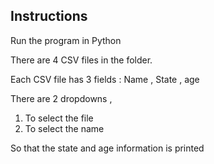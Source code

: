## Instructions

Run the program in Python

There are 4 CSV files in the folder.

Each CSV file has 3 fields : Name , State , age

There are 2 dropdowns ,
1. To select the file
2. To select the name

So that the state and age information is printed 

